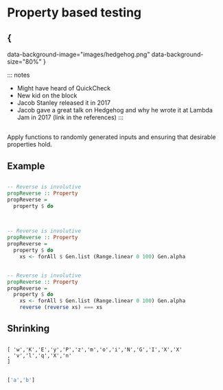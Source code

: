 # Property based testing

## {
  data-background-image="images/hedgehog.png"
  data-background-size="80%"
}

::: notes
- Might have heard of QuickCheck
- New kid on the block
- Jacob Stanley released it in 2017
- Jacob gave a great talk on Hedgehog and why he wrote it at Lambda Jam in 2017 (link in the references)
:::

##

Apply functions to randomly generated inputs and ensuring that desirable properties hold.

## Example

##

```haskell
-- Reverse is involutive
propReverse :: Property
propReverse =
  property $ do



```

##

```haskell
-- Reverse is involutive
propReverse :: Property
propReverse =
  property $ do
    xs <- forAll $ Gen.list (Range.linear 0 100) Gen.alpha


```

##

```haskell
-- Reverse is involutive
propReverse :: Property
propReverse =
  property $ do
    xs <- forAll $ Gen.list (Range.linear 0 100) Gen.alpha
    reverse (reverse xs) === xs
```

## Shrinking

##

```
[ 'w','K','E','y','P','z','m','o','i','N','G','I','X','X'
, 'v','l','q','X','n'
]
```

##

```haskell
['a','b']
```



